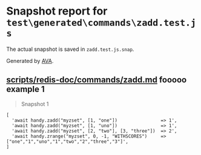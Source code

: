 # Snapshot report for `test\generated\commands\zadd.test.js`

The actual snapshot is saved in `zadd.test.js.snap`.

Generated by [AVA](https://ava.li).

## [scripts/redis-doc/commands/zadd.md](../../../../scripts/redis-doc/commands/zadd.md) fooooo example 1

> Snapshot 1

    [
      'await handy.zadd("myzset", [1, "one"])                => 1',
      'await handy.zadd("myzset", [1, "uno"])                => 1',
      'await handy.zadd("myzset", [2, "two"], [3, "three"])  => 2',
      'await handy.zrange("myzset", 0, -1, "WITHSCORES")     => ["one","1","uno","1","two","2","three","3"]',
    ]
